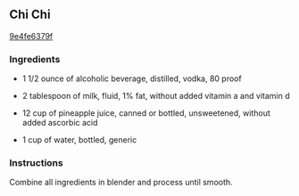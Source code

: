 ## Chi Chi

[9e4fe6379f](http://www.food.com/recipe/chi-chi-301808)

### Ingredients

 - 1 1/2 ounce of alcoholic beverage, distilled, vodka, 80 proof

 - 2 tablespoon of milk, fluid, 1% fat, without added vitamin a and vitamin d

 - 12 cup of pineapple juice, canned or bottled, unsweetened, without added ascorbic acid

 - 1 cup of water, bottled, generic

### Instructions

Combine all ingredients in blender and process until smooth.